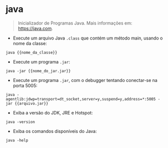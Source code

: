# java

> Inicializador de Programas Java.
> Mais informações em: <https://java.com>.

- Execute um arquivo Java `.class` que contém um método main, usando o nome da classe:

`java {{nome_da_classe}}`

- Execute um programa `.jar`:

`java -jar {{nome_do_jar.jar}}`

- Execute um programa `.jar`, com o debugger tentando conectar-se na porta 5005:

`java -agentlib:jdwp=transport=dt_socket,server=y,suspend=y,address=*:5005 -jar {{arquivo.jar}}`

- Exiba a versão do JDK, JRE e Hotspot:

`java -version`

- Exiba os comandos disponíveis do Java:

`java -help`
